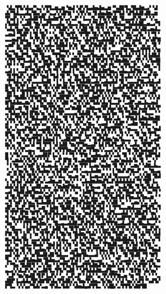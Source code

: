 ▝▟▃▜▜▞▟▄▞▚▃▚▜▜▃▆▃▆▝▆▟▝▟▚▜▄▟▅▟▅▃▆▝▚▟▉▜▃▜▙▟▆▃▞▝▟▟▞▜▟▃▃▟▄▜▙▞▄▞▚▃▞▞▟▛▇▝▝▞▛▞▅▝▊▟▅▟▆▞▛▜▟▝▟▜▟▟▊▟▉▃▆▜▚▟▚▝▞▃▟▟▉▜▜▃▙▟▆▜▞▃▞▃▛▝▐▃▃▜▃▜▜▞▛▟▊▝▉▃▃▟▚▜▄▞▝▞▃▞▙▟▟▝▃▟▉▝▇▞▄▟▜▃▃▟▄▝▟▃▃▜▄▃▞▞▜▟▅▜▝▝▇▟▄▞▜▟▟▟█▃▅▃▞▜▚▟▄▜▄▞▆▞▚▜▚▝▄▝▝▞▜▟▛▞▚▝▞▟█▝▉▝▊▜▝▞▛▝▇▃▛▜▚▟▞▟▉▃▅▟▃▃▅▟▝▜▟▛▐▝█▝█▞▝▝▄▝█▝▆▜▚▝▛▜▛▝▉▞▄▜▜▝▊▃▚▝▇▞▃▞▙▝▐▝▜▝▃▃▅▟▜▟▄▝▚▜▚▜▝▟▚▜▚▞▆▝▜▜▃▝▟▟▜▜▃▟▟▟█▝▐▃▞▜▚▟▟▝▚▞▟▛▇▃▅▛▐▞▚▟▉▝▄▞▛▃▟▃▜▟█▟▐▞▆▝▄▞▚▛▇▟▛▟▝▜▞▝▝▟▇▞▙▝▚▞▃▝▉▝▞▃▄▝▜▞▜▝▅▟█▞▞▞▅▝▜▟▄▞▝▝▃▜▅▟▟▝▐▝▉▝▃▃▃▛▇▝▇▃▙▜▜▜▝▞▆▜▅▝█▃▛▜▄▝▇▝█▃▄▝▜▜▅▞▞▝▃▜▚▃▅▜▅▃▆▝▅▜▚▞▙▟▟▞▝▟▝▟▐▟█▟▚▜▜▝▛▜▃▟▟▝▄▜▅▜▄▝▊▜▃▃▛▜▙▟█▝▟▝▛▟▜▝▛▟▆▟▇▞▃▞▛▞▝▞▙▟▉▞▛▝▝▝▊▃▟▝▊▃▟▜▛▝▟▛▐▛▐▟▉▜▅▜▛▟█▝▅▛▐▜▃▝▄▜▜▃▛▃▝▟▆▝▃▜▃▟▐▝▃▃▛▝▜▟▊▞▅▜▝▜▝▟▄▟▐▝▚▃▚▝▜▟▟▟▇▜▅▃▚▟▄▃▙▛▇▞▄▝▊▃▝▝▊▜▜▟▚▝▟▜▞▝▆▟▝▜▟▝▉▝▚▝▇▝█▃▞▟▃▜▟▞▜▞▟▝▊▃▙▞▞▞▃▃▛▝▛▝▛▜▟▃▚▞▛▃▃▃▙▟▊▝▐▝▐▃▜▃▜▜▟▟▉▃▟▞▃▟▄▟▟▝█▝▃▃▃▛▇▃▟▟▃▟▉▜▃▜▞▛▐▃▙▞▅▝▉▞▞▟▛▟▊▞▆▝▉▛▇▞▅▜▜▝▜▝▐▃▟▟▜▟▛▟▜▞▝▝▜▞▄▜▅▜▝▝█▜▜▜▄▝▇▟▅▝▞▃▆▝▆▞▞▝▜▃▛▜▟▜▛▞▛▟▉▝▚▃▚▛▇▃▆▃▚▟▛▟▛▝▇▟█▞▞▛▇▜▄▞▝▞▚▟█▜▛▝▄▝▉▜▚▟▆▛▐▞▞▞▄▃▝▛▇▞▜▝▃▞▝▞▞▟▇▜▟▟▅▃▆▞▚▝▜▞▚▟▞▞▝▟▇▝▚▞▛▞▟▞▜▟▞▟▄▜▃▃▛▝▃▟▛▃▆▃▙▃▅▟▟▟▊▃▆▝▇▝▟▟▝▜▙▜▜▞▙▞▃▞▆▟█▝▚▟▆▃▄▜▛▟▄▞▟▞▅▝▉▟▚▃▙▜▟▞▛▃▜▟▄▞▆▟▐▛▇▞▅▝▄▜▝▜▛▃▃▃▄▜▟▟█▝▅▝▚▃▙▜▅▝▜▝▜▟▇▟▝▜▃▃▝▝▞▟▄▜▜▝▟▝█▟▃▟▊▞▛▟▃▝█▝▟▝▆▜▝▟▚▝▛▝█▟▞▃▙▝▝▛▇▟▐▟▆▟▆▟█▟▝▝▃▜▞▝▛▃▙▞▄▞▝▟▟▞▚▝▃▝▟▞▚▞▆▃▝▃▄▟▝▝▟▟▛▝▃▟▆▝▇▟▃▝▜▜▞▃▚▃▄▛▇▟▞▃▄▟▊▞▙▜▞▟▞▃▞▞▅▟▛▞▆▞▄▛▇▜▛▜▞▝▅▃▃▝▞▝▅▝▅▟█▜▄▝▉▝▄▞▚▟▄▞▚▜▞▟▄▝▐▟▊▝▚▛▐▃▞▝▅▞▟▞▝▝▃▜▝▞▃▝▉▝▇▝▛▜▃▞▄▜▝▝▇▞▆▜▜▟▐▟▅▟▐▝▃▟▉▟▛▜▃▞▚▝▊▟▜▟▆▞▆▞▙▃▃▝▃▝▊▟▝▃▅▛▇▞▄▝▉▝▄▞▟▝▜▝▛▜▝▟▐▟▉▝▆▞▛▜▅▃▄▛▐▟▐▜▟▜▃▟▚▝▃▟▄▝█▜▛▝▅▝▝▝▞▞▛▃▄▃▝▜▟▃▟▝▄▜▜▜▅▃▛▟▚▞▜▜▅▞▞▃▃▞▄▜▝▝▆▝▇▞▙▟▄▟▜▝█▝▞▜▞▃▃▜▞▃▄▟▉▛▐▃▚▝▝▝▜▝▝▛▇▝▄▟▅▃▟▞▞▃▙▝▉▝▝▞▟▛▐▟▛▜▟▜▝▃▆▟▞▞▙▜▞▝▝▟▃▝▃▛▐▛▇▝▊▃▆▟█▟▛▝▟▞▝▃▆▞▅▟▟▞▙▝▊▝▃▝▞▝▐▝▇▃▞▞▆▛▐▞▟▃▅▃▙▝▞▃▛▞▅▝▛▛▐▃▅▞▅▟▆▝▉▝▛▞▝▃▆▞▝▟▇▃▙▃▝▃▚▞▅▞▙▝▊▞▙▟▅▞▄▜▟▜▛▃▞▜▝▃▄▃▙▟▆▝▝▝▐▝▇▟▚▛▇▃▛▝▃▝▇▃▄▝▚▞▚▜▟▝▉▜▞▃▚▝▃▞▞▟▃▝▅▃▅▝▅▝▐▃▅▃▛▞▟▝▉▃▃▃▞▝▃▞▞▟█▝█▟▚▝▅▜▟▝▟▟▛▟▚▞▃▟▆▃▆▝▅▞▞▝▝▃▙▟▆▟▆▟▜▃▛▟▟▟▟▟▟▝▜▝█▛▐▃▟▟▞▟▐▟▚▝▄▟▉▃▆▃▝▞▆▟▆▛▇▟▄▝▐▞▙▃▄▝▊▃▅▝▚▃▙▜▙▝▊▜▄▜▟▃▙▃▟▝▜▟▊▟▆▜▅▟▞▃▚▞▛▝▚▜▝▝▄▝▐▟▇▜▄▃▟▝▉▃▚▜▞▜▙▟▚▟▞▝▅▞▜▝▟▝▉▞▙▞▛▝▉▃▆▞▆▛▐▃▙▞▃▞▄▃▝▞▆▞▟▃▚▝█▞▙▟▜▟▐▜▅▃▙▜▅▃▆▝▝▃▜▝▅▛▐▞▅▃▜▃▙▟▉▟▝▃▞▟▇▝▜▟▜▟▅▜▛▃▆▝▞▟▉▝▄▝▝▃▅▞▞▃▝▃▙▟▛▃▜▃▛▃▛▜▝▃▆▝▐▟▆▝█▟▉▟▝▝▟▟▉▜▞▜▟▝▐▝▛▜▃▃▆▟▃▃▛▜▟▜▃▜▜▝▛▛▐▛▇▝▇▜▚▝▉▟▜▟▃▞▚▝▉▞▃▝▅▟▜▟▛▞▝▟▜▃▃▟▟▝▞▟█▟▜▝▅▞▜▝▆▃▙▛▇▃▆▞▄▛▐▞▟▝▐▟▊▛▇▝█▟▚▝▟▝█▜▃▜▞▞▄▟▛▜▚▞▚▟▉▃▟▟▞▜▅▝▞▝▐▜▜▝▜▟▆▞▃▝█▃▄▃▟▟▉▃▛▟▜▟▚▃▟▞▛▛▇▃▟▃▟▜▄▜▙▃▙▃▞▝▚▝█▃▃▝▐▟▜▜▞▃▟▝▐▟█▝▅▝▉▜▚▟▞▞▝▃▚▜▃▞▟▞▛▜▚▞▞▞▙▝▜▃▛▟▚▛▇▝▉▝▐▞▚▝▅▝▊▜▚▛▐▝▇▞▆▝█▟▆▞▜▟▞▝▞▛▇▝▜▟▛▃▝▟▄▝▟▞▜▝▟▟▆▃▜▟▄▜▙▝▃▃▞▟▟▞▝▝▊▟▃▝▃▛▐▞▛▞▆▃▜▞▛▝▉▟█▟█▟▃▜▝▞▄▃▚▞▜▟▞▝▅▝▐▟▃▜▙▟▞▝▆▟▐▟▝▞▆▝▟▝▇▞▜▜▃▞▝▛▇▟▊▃▞▜▚▜▟▝▊▛▇▝▃▟▟▞▅▝█▝▇▝▄▟▅▞▛▝▞▟▝▟▝▃▆▝▅▞▛▞▜▜▟▃▜▛▐▝▉▞▙▟█▟▅▟▝▜▅▟▄▟▝▟▞▝▞▝▅▜▙▟▊▟▊▜▟▃▃▝▜▟▆▜▙▃▃▟▝▞▞▞▜▝▃▝█▝▉▟▊▝▜▝▇▜▜▃▝▞▃▟▜▟▅▟▆▝█▟▅▃▞▜▃▞▛▟▐▝▃▞▄▃▄▞▝▝▃▝▛▃▄▟▞▃▝▟▞▃▆▝▅▞▝▜▅▝█▟▉▜▝▃▚▜▅▝▐▞▜▜▄▜▜▃▟▜▜▟▇▟▜▞▅▟▞▞▚▝▛▝▞▟▜▛▐▞▙▃▄▃▞▞▟▃▛▞▚▞▃▟▉▜▃▜▜▞▚▟▉▝▝▟▜▟▟▟▇▃▟▜▄▃▜▜▝▝▊▛▇▝▟▞▅▞▝▃▛▝▆▞▆▟█▝▊▛▐▃▛▞▝▃▝▃▛▃▛▝▐▟▞▝▄▝▛▞▛▛▇▃▅▝▆▝▜▃▚▝▝▝▃▟█▛▐▃▟▟▄▜▛▟▇▜▛▟▄▜▜▟▉▞▃▜▅▞▛▟▅▃▜▞▆▞▝▞▟▝▅▞▞▟▜▝▚▟▜▞▛▜▃▝▞▞▄▞▜▟▞▃▄▝▛▟▃▜▟▞▝▟▅▟▄▟▜▜▃▝▞▟█▞▃▜▜▜▞▟▇▜▉
